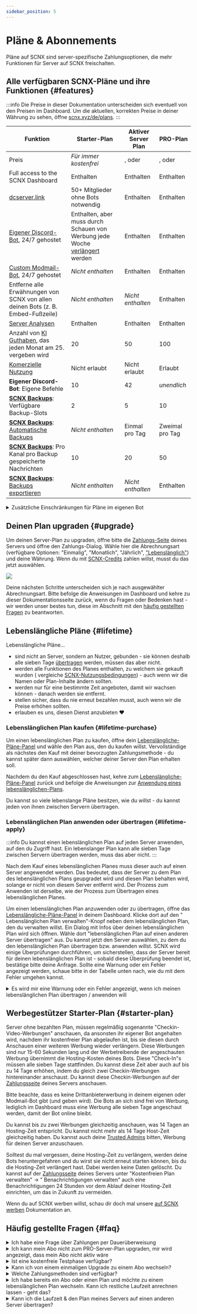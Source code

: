 ```yaml
---
sidebar_position: 5
---
```


# Pläne & Abonnements

Pläne auf SCNX sind server-spezifische Zahlungsoptionen, die mehr Funktionen für Server auf SCNX freischalten.

## Alle verfügbaren SCNX-Pläne und ihre Funktionen {#features}

:::info
Die Preise in dieser Dokumentation unterscheiden sich eventuell von den Preisen im Dashboard. Um die aktuellen,
korrekten Preise in deiner Währung zu sehen, öffne [scnx.xyz/de/plans](https://scnx.xyz/de/plans).
:::

| Funktion                                                                                          | Starter-Plan                                                                                 | Aktiver Server Plan                                                                                                                                      | PRO-Plan                                                                                                                      |
|---------------------------------------------------------------------------------------------------|----------------------------------------------------------------------------------------------|----------------------------------------------------------------------------------------------------------------------------------------------------------|-------------------------------------------------------------------------------------------------------------------------------|
| Preis                                                                                             | *Für immer kostenfrei*                                                                       | <PlanPrice plan="ACTIVE_GUILD" type="MONTHLY" />, <PlanPrice plan="ACTIVE_GUILD" type="YEARLY" /> oder <PlanPrice plan="ACTIVE_GUILD" type="LIFETIME" /> | <PlanPrice plan="PRO" type="MONTHLY" />, <PlanPrice plan="PRO" type="YEARLY" /> oder <PlanPrice plan="PRO" type="LIFETIME" /> |
| Full access to the SCNX Dashboard                                                                 | Enthalten                                                                                    | Enthalten                                                                                                                                                | Enthalten                                                                                                                     |
| [dcserver.link](./dcserver-link)                                                                  | 50+ Mitglieder ohne Bots notwendig                                                           | Enthalten                                                                                                                                                | Enthalten                                                                                                                     |
| [Eigener Discord-Bot](./../../custom-bot/intro), 24/7 gehostet                                    | Enthalten, aber muss durch Schauen von Werbung jede Woche [verlängert](#starter-plan) werden | Enthalten                                                                                                                                                | Enthalten                                                                                                                     |
| [Custom Modmail-Bot](./../../modmail/intro), 24/7 gehostet                                        | *Nicht enthalten*                                                                            | Enthalten                                                                                                                                                | Enthalten                                                                                                                     |
| Entferne alle Erwähnungen von SCNX von allen deinen Bots (z. B. Embed-Fußzeile)                   | *Nicht enthalten*                                                                            | *Nicht enthalten*                                                                                                                                        | Enthalten                                                                                                                     |
| [Server Analysen](./analytics)                                                                    | Enthalten                                                                                    | Enthalten                                                                                                                                                | Enthalten                                                                                                                     |
| Anzahl von [KI Guthaben](https://faq.scnx.app/ki-auf-scnx/), das jeden Monat am 25. vergeben wird | 20                                                                                           | 50                                                                                                                                                       | 100                                                                                                                           |
| [Komerzielle Nutzung](./faq#commercial-usage)                                                     | Nicht erlaubt                                                                                | Nicht erlaubt                                                                                                                                            | Erlaubt                                                                                                                       |
| **Eigener Discord-Bot**: Eigene Befehle                                                           | 10                                                                                           | 42                                                                                                                                                       | *unendlich*                                                                                                                   |
| **[SCNX Backups](./backups)**: Verfügbare Backup-Slots                                            | 2                                                                                            | 5                                                                                                                                                        | 10                                                                                                                            |
| **[SCNX Backups](./backups)**: [Automatische Backups](./backups#automatic)                        | *Nicht enthalten*                                                                            | Einmal pro Tag                                                                                                                                           | Zweimal pro Tag                                                                                                               |
| **[SCNX Backups](./backups)**: Pro Kanal pro Backup gespeicherte Nachrichten                      | 10                                                                                           | 20                                                                                                                                                       | 50                                                                                                                            |
| **[SCNX Backups](./backups)**: [Backups exportieren](./backups#export)                            | *Nicht enthalten*                                                                            | *Nicht enthalten*                                                                                                                                        | Enthalten                                                                                                                     |

<details>
    <summary>Zusätzliche Einschränkungen für Pläne im eigenen Bot</summary>
<table>
    Einige Module beschränken die Anzahl von Elementen (im Falle vom Twitter-Benachrichtigungen zum Beispiel Twitter-Nutzer), die mit einem Plan eingestellt werden können.
    <tr style={{fontWeight: 700}}>
        <td>Modul</td>
        <td>Starter-Plan</td>
        <td>Aktiver Server Plan</td>
        <td>PRO-Plan</td>
    </tr>
    <tr>
        <td>Automatische Nachrichten (pro Kategorie)</td>
        <td>2</td>
        <td>5</td>
        <td>15</td>
    </tr>
    <tr>
        <td>Bewerbungs-Kategorien</td>
        <td>2</td>
        <td>7</td>
        <td>25</td>
    </tr>
    <tr>
        <td>RSS-Benachrichtigungen</td>
        <td>1</td>
        <td>4</td>
        <td>10</td>
    </tr>
    <tr>
        <td>TikTok-Benachrichtigungen</td>
        <td>1</td>
        <td>4</td>
        <td>10</td>
    </tr>
    <tr>
        <td>Twitter-Benachrichtigungen</td>
        <td>1</td>
        <td>4</td>
        <td>10</td>
    </tr>
    <tr>
        <td>YouTube-Benachrichtigungen</td>
        <td>1</td>
        <td>4</td>
        <td>10</td>
    </tr>
    <tr>
        <td>Reddit-Benachrichtigungen</td>
        <td>1</td>
        <td>4</td>
        <td>10</td>
    </tr><br/>
Beachte bitte, dass bestimmte Funktionen oder Felder von einigen Modulen, die eine weitgehende Anpassung des Bots erlauben, eventuell nur mit dem PRO-Plan anpassbar sind. Du kannst das Modul auch ohne PRO-Plan verwenden, das betroffene Feld aber nicht anpassen.
</table>
</details>

## Deinen Plan upgraden {#upgrade}

Um deinen Server-Plan zu upgraden, öffne bitte
die [Zahlungs-Seite](https://scnx.app/de/glink?page=pricing?showUpgradeModal=true) deines Servers und öffne den Zahlungs-Dialog.
Wähle hier die Abrechnungsart (verfügbare Optionen: "Einmalig", "Monatlich", "Jährlich", ["Lebenslänglich"](#lifetime))
und deine Währung.
Wenn du mit [SCNX-Credits](./../account-and-billing/faq#scnx-credits) zahlen willst, musst du das jetzt
auswählen.

![](@site/docs/assets/scnx/guilds/plans/subscription-setup.png)

Deine nächsten Schritte unterscheiden sich je nach ausgewählter Abrechnungsart. Bitte befolge die Anweisungen
im Dashboard und kehre zu dieser Dokumentationsseite zurück, wenn du Fragen oder Bedenken hast - wir werden unser bestes
tun, diese im Abschnitt mit den [häufig gestellten Fragen](#faq) zu beantworten.

## Lebenslängliche Pläne {#lifetime}

Lebenslängliche Pläne…

* sind nicht an Server, sondern an Nutzer, gebunden - sie können deshalb alle sieben Tage [übertragen](#lifetime-apply)
  werden, müssen das aber nicht.
* werden alle Funktionen des Planes enthalten, zu welchem sie gekauft wurden (
  vergleiche [SCNX-Nutzungsbedingungen](https://faq.scnx.app/scnx-nutzungsbedingungen/#pl%C3%A4ne)) - auch wenn wir die
  Namen oder Plan-Inhalte ändern sollten.
* werden nur für eine bestimmte Zeit angeboten, damit wir wachsen können - danach werden sie entfernt.
* stellen sicher, dass du nie erneut bezahlen musst, auch wenn wir die Preise erhöhen sollten.
* erlauben es uns, diesen Dienst anzubieten :heart:

### Lebenslänglichen Plan kaufen {#lifetime-purchase}

Um einen lebenslänglichen Plan zu kaufen, öffne
dein [Lebenslängliche-Pläne-Panel](https://scnx.app/de/user/lifetime-plans) und
wähle den Plan aus, den du kaufen willst. Vervollständige als nächstes den Kauf mit deiner bevorzugten
Zahlungsmethode - du kannst später dann auswählen, welcher deiner Server den Plan erhalten soll.

Nachdem du den Kauf abgeschlossen hast, kehre zum [Lebenslängliche-Pläne-Panel](https://scnx.app/de/user/lifetime-plans)
zurück und
befolge die Anweisungen zur [Anwendung eines lebenslänglichen-Plans](#lifetime-apply).

Du kannst so viele lebenslange Pläne besitzen, wie du willst - du kannst jeden von ihnen zwischen Servern übertragen.

### Lebenslänglichen Plan anwenden oder übertragen {#lifetime-apply}

:::info
Du kannst einen lebenslänglichen Plan auf jeden Server anwenden, auf den du Zugriff hast. Ein lebenslanger Plan kann
alle sieben Tage zwischen Servern übertragen werden, muss das aber nicht.
:::

Nach dem Kauf eines lebenslänglichen Planes muss dieser auch auf einen Server angewendet werden. Das bedeutet, dass der
Server zu dem Plan des lebenslänglichen Plans geupgradet wird und diesen Plan behalten wird, solange er nicht von diesem
Server entfernt wird. Der Prozess zum Anwenden ist derselbe, wie der Prozess zum Übertragen eines lebenslänglichen
Planes.

Um einen lebenslänglichen Plan anzuwenden oder zu übertragen, öffne
das [Lebenslängliche-Pläne-Panel](https://scnx.app/user/lifetime-plans) in deinem Dashboard. Klicke dort auf den "
Lebenslänglichen Plan verwalten"-Knopf neben dem lebenslänglichen Plan, den du verwalten willst. Ein Dialog mit Infos
über deinen lebenslänglichen Plan wird sich öffnen. Wähle dort "lebenslänglichen Plan auf einen anderen Server übertragen"
aus. Du kannst jetzt den Server auswählen, zu dem du den lebenslänglichen Plan übertragen bzw. anwenden willst. SCNX wird einige
Überprüfungen durchführen, um sicherstellen, dass der Server bereit für deinen lebenslänglichen Plan ist - sobald diese Überprüfung
beendet ist, bestätige bitte deine Anfrage. Sollte eine Warnung oder ein Fehler angezeigt werden, schaue bitte in der Tabelle
unten nach, wie du mit dem Fehler umgehen kannst.

<details>
<summary>Es wird mir eine Warnung oder ein Fehler angezeigt, wenn ich meinen lebenslänglichen Plan übertragen / anwenden will</summary>
<table>
<tr><td>Fehler</td><td>Ursache</td><td>Lösung</td></tr>
<tr><td>Dieser Server verwendet bereits einen lebenslänglichen Plan.</td><td>Der Server, auf welchen du deinen Plan anwenden willst, verwendet bereits diesen oder einen anderen, lebenslänglichen Plan.</td><td><ul><li>Entferne den lebenslänglichen Plan von diesem Server.</li><li><a href="https://scnx.app/de/help">Kontaktiere unser Team</a> für Hilfe.</li></ul></td></tr>
<tr><td>Dieser Server hat ein aktives Abo.</td><td>Der Server, auf welchen du deinen Plan anwenden willst, verwendet ein aktives Abo, um einen Plan zu bezahlen. Lebenslängliche Pläne können nicht auf Server angewendet werden, die ein aktives Abo haben.</td><td>
<ul><li>Kündige das Abo und warte, bis es abgelaufen ist.</li><li><a href="https://scnx.app/de/help">Kontaktiere unser Team</a>, um es sofort zu entfernen.</li></ul></td></tr>
<tr><td>Der Server hat aktuell [einen Plan]. Beachte, dass die alte Zahlungsperiode nicht zurückgesetzt werden kann.</td><td>Dies ist nur eine Warnung, welche auftritt, wenn der Server bereits einen Plan hat. Das Fortfahren wird diesen Plan überschreiben - im Klartext heißt das, dass wir dir eventuelle Laufzeit nicht mehr zurückerstatten können, nachdem du den lebenslänglichen Plan angewendet hast.</td><td>Du kannst unter der Meldung trotzdem fortfahren, indem du dem Plan-Verlust zustimmst, oder warten, bis der aktuelle Plan abgelaufen ist.</td></tr>
<tr><td>Der Server hat aktuell [einen Plan]. Du kannst nicht fortfahren, da du nicht der Besitzer bist.</td><td>Wie im vorherigen Punkt beschrieben, überschreibt das Anwenden des lebenslänglichen Plans die Zahlungsperiode. Um eventuelle Missverständnisse zu vermeiden, kann nur der Serverowner diese zurücksetzen.</td><td><ul><li>Kontaktiere den Server-Besitzer, dass du einen lebenslänglichen Plan anwenden willst und das dieser den Plan des Servers daher nicht verlängern sollen. Warte, bis der aktuelle Server-Plan abgelaufen ist.</li><li><a href="https://scnx.app/de/help">Kontaktiere unser Team</a> für Unterstützung.</li></ul></td></tr>
<tr><td>Dieser lebenslängliche Plan ist im Cooldown.</td><td>Der Server jedes lebenslänglichen Plans kann nur alle sieben Tage geändert werden. Dieser lebenslängliche Plan wurde in den letzten sieben Tagen übertragen.</td><td>Warte, bis die Cooldown-Periode abgelaufen ist.</td></tr>
</table>
</details>

## Werbegestützer Starter-Plan {#starter-plan}

Server ohne bezahlten Plan, müssen regelmäßig sogenannte "Checkin-Video-Werbungen" anschauen, da ansonsten ihr
eigener Bot angehalten wird, nachdem ihr kostenfreier Plan abgelaufen ist, bis sie diesen durch Anschauen einer weiteren
Werbung wieder verlängern. Diese Werbungen sind nur 15-60 Sekunden lang und der Werbetreibende der angeschauten Werbung
übernimmt die Hosting-Kosten deines Bots. Diese "Check-In"s müssen alle sieben Tage stattfinden.
Du kannst diese Zeit aber auch auf bis zu 14 Tage erhöhen, indem du gleich zwei Checkin-Werbungen hintereinander
anschaust. Du kannst diese Checkin-Werbungen auf der
[Zahlungsseite](https://scnx.app/de/glink?page=pricing) deines Servers anschauen.

Bitte beachte, dass es keine Drittanbieterwerbung in deinem eigenen oder Modmail-Bot gibt (und geben wird). Die Bots an
sich sind frei von Werbung, lediglich im Dashboard muss eine Werbung alle sieben Tage angeschaut werden, damit der Bot online
bleibt.

Du kannst bis zu zwei Werbungen gleichzeitig anschauen, was 14 Tagen an Hosting-Zeit entspricht. Du kannst nicht mehr als
14 Tage Host-Zeit gleichzeitig haben. Du kannst auch deine [Trusted Admins](./trusted-admins) bitten, Werbung für deinen
Server anzuschauen.

Solltest du mal vergessen, deine Hosting-Zeit zu verlängern, werden deine Bots heruntergefahren und du wirst sie nicht
erneut starten können, bis du die Hosting-Zeit verlängert hast. Dabei werden keine Daten gelöscht. Du kannst auf
der [Zahlungsseite](https://scnx.app/de/glink?page=pricing) deines Servers unter "Kostenfreien Plan verwalten" -> "
Benachrichtigungen verwalten" auch eine Benachrichtigungen 24 Stunden vor dem Ablauf deiner Hosting-Zeit einrichten, um
das in Zukunft zu vermeiden.

Wenn du auf SCNX werben willst, schau dir doch mal unsere [auf SCNX werben](./../account-and-billing/ads) Dokumentation
an.

## Häufig gestellte Fragen {#faq}

<details>
<summary>Ich habe eine Frage über Zahlungen per Dauerüberweisung</summary>
    Alle Infos findest du in unserer <a href="../account-and-billing/faq#reoccurring-transfer">Anleitung zu diesem Thema</a>.
</details>
<details>
<summary>Ich kann mein Abo nicht zum PRO-Server-Plan upgraden, mir wird angezeigt, dass mein Abo nicht aktiv wäre</summary>
<ul>
<li>Bitte stelle sicher, dass du dein Abo nicht gekündigt hast</li>
<li>Bitte stelle sicher, dass dein Abo nicht in der Zukunft startet (das passiert, wenn du von einem einmaligen Upgrade zu einem Abo wechselst) - in diesem Fall muss unser Team das Upgrade manuell durchführen.</li>
<li><a href="https://scnx.app/de/help">Kontaktiere unser Team</a>, damit wir uns das anschauen können.</li></ul>
</details>
<details>
<summary>Ist eine kostenfreie Testphase verfügbar?</summary>
Ja, du kannst eine kostenfreie Testphase im Dashboard starten, wenn dein Server folgende Bedingungen erfüllst:
<ul>
    <li>Dein Server hat noch in keiner kostenfreien Testphase zuvor teilgenommen.</li>
    <li>Dein Server wurde noch nie geupgradet.</li>
    <li>Dein Server wurde noch nie zuvor von SCNX gelöscht.</li>
</ul>
Du musst keine Zahlungsmethode angeben, um eine kostenfreie Testphase zu starten - du musst nur einen Knopf drücken.
Um zu schauen, ob eine kostenfreie Testphase für dich verfügbar ist, öffne die <a href="https://scnx.app/de/glink?page=pricing">Zahlungsseite</a> deines Servers - wenn dein Server für eine Testphase berechtigt ist, wird hier ein Banner angezeigt.
</details>
<details>
<summary>Kann ich von einem einmaligen Upgrade zu einem Abo wechseln?</summary>
Ja, öffne einfach die <a href="https://scnx.app/de/glink?page=pricing?showUpgradeModal=1">Zahlungsseite</a> deines Servers und öffne den Upgrade-Dialog durch Klicken auf "Verlängern". Gib dort einfach als Zahlungsintervall das Intervall an, das du für dein Abo verwenden willst - deine übrige Laufzeit wird automatisch an dein Abo angerechnet.
</details>
<details>
<summary>Welche Zahlungsmethoden sind verfügbar?</summary>
<table>
    <tr>
    <td>Währung</td>
    <td>Zahlungsmethoden für einmalige Käufe (inklusive lebenslängliche Pläne)</td>
    <td>Zahlungsmethoden für Abonnements</td>
</tr>
<tr>
    <td>Euro</td>
    <td>Kreditkarte, PayPal, SEPA-Bank-Überweisung, paysafecard, Sofort, <a href="./../account-and-billing/faq#direct-debit">SEPA-Lastschrift</a>, EPS, Giropay, iDEAL, Przelewy24, Bancontact, WeChat Pay, Alipay</td>
    <td>Kreditkarte, PayPal, <a href="./../account-and-billing/faq#direct-debit">SEPA-Lastschrift</a>, <a href="./../account-and-billing/faq#reoccurring-transfer">Dauerüberweißung</a></td>
</tr>
<tr>
    <td>US-Dollar</td>
    <td>Kreditkarte, PayPal</td>
    <td>Kreditkarte, PayPal</td>
</tr>
<tr>
    <td>Schweizer Franken</td>
    <td>Kreditkarte, PayPal</td>
    <td>Kreditkarte, PayPal</td>
</tr>
<tr>
    <td>Britisches Pfund</td>
    <td>Kreditkarte, PayPal</td>
    <td>Kreditkarte, PayPal</td>
</tr>
</table>
</details>

<details>
<summary>Ich habe bereits ein Abo oder einen Plan und möchte zu einem lebenslänglichen Plan wechseln. Kann ich restliche Laufzeit anrechnen lassen - geht das?</summary>
Wenn dein Plan oder Abo mehr als zwei Monate Laufzeit übrig hat, können wir das entweder an deinen Lebenslänglichen-Plan-Kauf anrechnen oder dir den anteilsmässigen Preis zurückerstatten. Bitte <a href="https://scnx.app/help">kontaktiere unser Team</a>.</details>
<details>
<summary>Kann ich die Laufzeit & den Plan meines Servers auf einen anderen Server übertragen?</summary>
Unser Team kann die Laufzeit und damit verbunde Daten (wie den Plan und eventuelle Abos) auf einen anderen Server übertragen, wenn <b>eine</b> der folgenden Bedingungen erfüllt wird:
<ul>
<li>Dein Plan wird mit einem aktiven Abo bezahlt</li><li>Die restliche Laufzeit beträgt mehr als zwei Monate</li></ul>
<b>Du kannst eine Übertragung maximal alle 6 Monate beantragen</b>. <br/>
Um eine solche Übertragung zu beantragen, <a href="https://scnx.app/de/help">kontaktiere unser Team</a>. Bitte beachte, dass wir deine Anfrage ablehnen können, wenn wir glauben, dass du diese Regelung missbrauchst. Es macht übrigens auch Sinn, unser Team zu kontaktieren, solltest du diese Bedingungen nicht erfüllen, denn unser Team kann einmalige Ausnahme auf einer Fall-zu-Fall-Basis vornehmen.

Wenn du planst, eine <a href="./faq#transfer">Übertragung aller Daten deines Servers</a> zu beantragen (das enthält alle
Daten deines Servers, inklusive Bot-Konfiguration), beantrage bitte keine Plan-Übertragung, denn das macht eine gesamte
Datenübertragung unmöglich. Bitte beachte außerdem, dass im Falle einer Übertragung die Laufzeiten der beiden Server
nicht addiert werden, sondern die Laufzeit des alten Servers die des neuen Servers überschreibt.
</details>
